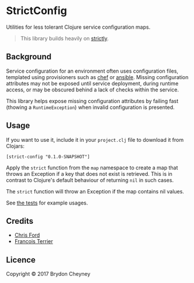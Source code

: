 # StrictConfig

Utilities for less tolerant Clojure service configuration maps.

> This library builds heavily on [strictly](https://github.com/ctford/strictly).

## Background

Service configuration for an environment often uses configuration files,
templated using provisioners such as [chef](https://chef.io) or
[ansible](https://ansible.com). Missing configuration attributes may not be
exposed until service deployment, during runtime access, or may be obscured
behind a lack of checks within the service.

This library helps expose missing configuration attributes by failing fast
(thowing a `RuntimeException`) when invalid configuration is presented.

## Usage

If you want to use it, include it in your `project.clj` file to download it
from Clojars:

    [strict-config "0.1.0-SNAPSHOT"]

Apply the `strict` function from the `map` namespace to create a map that
throws an Exception if a key that does not exist is retrieved. This is in
contrast to Clojure's default behaviour of returning `nil` in such cases.

The `strict` function will throw an Exception if the map contains nil values.

See [the tests](https://github.com/brydoncheyney/strict-config/blob/master/test/strict-confg/map_test.clj)
for example usages.

## Credits

- [Chris Ford](https://github.com/ctford)
- [Francois Terrier](https://github.com/fterrier)

## Licence

Copyright © 2017 Brydon Cheyney
